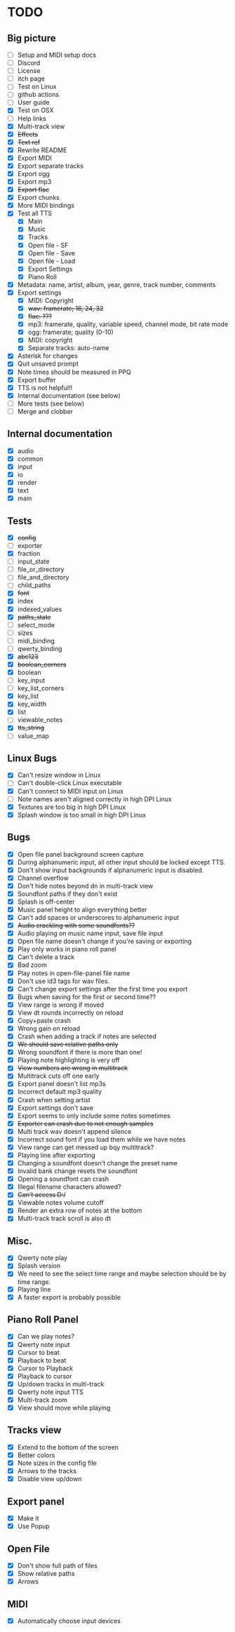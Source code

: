 # TODO

## Big picture

- [ ] Setup and MIDI setup docs
- [ ] Discord
- [ ] License
- [ ] itch page
- [ ] Test on Linux
- [ ] github actions
- [ ] User guide
- [x] Test on OSX
- [ ] Help links
- [x] Multi-track view
- [x] ~~Effects~~
- [x] ~~Text ref~~
- [x] Rewrite README
- [x] Export MIDI
- [x] Export separate tracks
- [x] Export ogg
- [x] Export mp3
- [x] ~~Export flac~~
- [x] Export chunks
- [x] More MIDI bindings
- [x] Test all TTS
  - [x] Main
  - [x] Music
  - [x] Tracks
  - [x] Open file - SF
  - [x] Open file - Save
  - [x] Open file - Load
  - [x] Export Settings
  - [x] Piano Roll
- [x] Metadata: name, artist, album, year, genre, track number, comments
- [x] Export settings
  - [x] MIDI: Copyright
  - [x] ~~wav: framerate; 16, 24, 32~~
  - [x] ~~flac: ???~~
  - [x] mp3: framerate, quality, variable speed, channel mode, bit rate mode
  - [x] ogg: framerate; quality (0-10)
  - [x] MIDI: copyright
  - [x] Separate tracks: auto-name
- [x] Asterisk for changes
- [x] Quit unsaved prompt
- [x] Note times should be measured in PPQ
- [x] Export buffer
- [x] TTS is not helpful!!
- [x] Internal documentation (see below)
- [ ] More tests (see below)
- [ ] Merge and clobber

## Internal documentation

- [x] audio
- [x] common
- [x] input
- [x] io
- [x] render
- [x] text
- [x] main

## Tests

- [x] ~~config~~
- [ ] exporter
- [x] fraction
- [ ] input_state
- [ ] file_or_directory
- [ ] file_and_directory
- [ ] child_paths
- [x] ~~font~~
- [x] index
- [x] indexed_values
- [x] ~~paths_state~~
- [ ] select_mode
- [ ] sizes
- [ ] midi_binding
- [ ] qwerty_binding
- [x] ~~abc123~~
- [x] ~~boolean_corners~~
- [x] boolean
- [ ] key_input
- [ ] key_list_corners
- [x] key_list
- [x] key_width
- [x] list
- [ ] viewable_notes
- [x] ~~tts_string~~
- [ ] value_map

## Linux Bugs

- [x] Can't resize window in Linux
- [ ] Can't double-click Linux executable
- [x] Can't connect to MIDI input on Linux
- [ ] Note names aren't aligned correctly in high DPI Linux
- [x] Textures are too big in high DPI Linux
- [x] Splash window is too small in high DPI Linux

## Bugs

- [x] Open file panel background screen capture
- [x] During alphanumeric input, all other input should be locked except TTS.
- [x] Don't show input backgrounds if alphanumeric input is disabled.
- [x] Channel overflow
- [x] Don't hide notes beyond dn in multi-track view
- [x] Soundfont paths if they don't exist
- [x] Splash is off-center
- [x] Music panel height to align everything better
- [x] Can't add spaces or underscores to alphanumeric input
- [x] ~~Audio crackling with some soundfonts??~~
- [x] Audio playing on music name input, save file input
- [x] Open file name doesn't change if you're saving or exporting
- [x] Play only works in piano roll panel
- [x] Can't delete a track
- [x] Bad zoom
- [x] Play notes in open-file-panel file name
- [x] Don't use id3 tags for wav files.
- [x] Can't change export settings after the first time you export
- [x] Bugs when saving for the first or second time??
- [x] View range is wrong if moved
- [x] View dt rounds incorrectly on reload
- [x] Copy+paste crash
- [x] Wrong gain on reload
- [x] Crash when adding a track if notes are selected
- [x] ~~We should save relative paths only~~
- [x] Wrong soundfont if there is more than one!
- [x] Playing note highlighting is very off
- [x] ~~View numbers are wrong in multitrack~~
- [x] Multitrack cuts off one early
- [x] Export panel doesn't list mp3s
- [x] Incorrect default mp3 quality
- [x] Crash when setting artist
- [x] Export settings don't save
- [x] Export seems to only include some notes sometimes
- [x] ~~Exporter can crash due to not enough samples~~
- [x] Multi track wav doesn't append silence
- [x] Incorrect sound font if you load them while we have notes
- [x] View range can get messed up bqy multitrack?
- [x] Playing line after exporting
- [x] Changing a soundfont doesn't change the preset name
- [x] Invalid bank change resets the soundfont
- [x] Opening a soundfont can crash
- [x] Illegal filename characters allowed?
- [x] ~~Can't access D:/~~
- [x] Viewable notes volume cutoff
- [x] Render an extra row of notes at the bottom
- [x] Multi-track track scroll is also dt

## Misc.

- [x] Qwerty note play
- [x] Splash version
- [x] We need to see the select time range and maybe selection should be by time range.
- [x] Playing line
- [x] A faster export is probably possible

## Piano Roll Panel

- [x] Can we play notes?
- [x] Qwerty note input
- [x] Cursor to beat
- [x] Playback to beat
- [x] Cursor to Playback
- [x] Playback to cursor
- [x] Up/down tracks in multi-track
- [x] Qwerty note input TTS
- [x] Multi-track zoom
- [x] View should move while playing

## Tracks view

- [x] Extend to the bottom of the screen
- [x] Better colors
- [x] Note sizes in the config file
- [x] Arrows to the tracks
- [x] Disable view up/down

## Export panel

- [x] Make it
- [x] Use Popup

## Open File

- [x] Don't show full path of files
- [x] Show relative paths
- [x] Arrows

## MIDI

- [x] Automatically choose input devices
